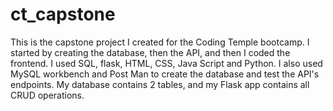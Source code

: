 # ct_capstone

This is the capstone project I created for the Coding Temple bootcamp. I started by creating the database, then the API, and then I coded the frontend. I used SQL, flask, HTML, CSS, Java Script and Python. I also used MySQL workbench and Post Man to create the database and test the API's endpoints. My database contains 2 tables, and my Flask app contains all CRUD operations. 
